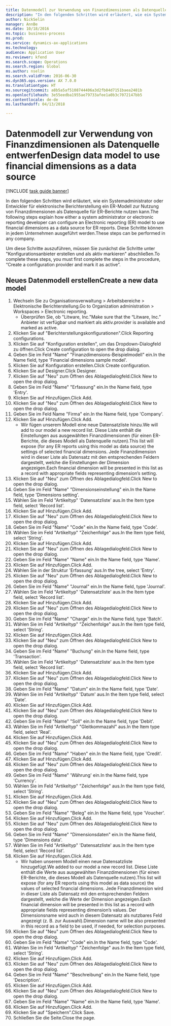 ```yaml
--- 
title: Datenmodell zur Verwendung von Finanzdimensionen als Datenquelle entwerfen
description: "In den folgenden Schritten wird erläutert, wie ein Systemadministrator oder Entwickler für elektronische Berichterstellung ein ER-Modell zur Nutzung von Finanzdimensionen als Datenquelle für ER-Berichte nutzen kann."
author: NickSelin
manager: AnnBe
ms.date: 10/18/2016
ms.topic: business-process
ms.prod: 
ms.service: dynamics-ax-applications
ms.technology: 
audience: Application User
ms.reviewer: kfend
ms.search.scope: Operations
ms.search.region: Global
ms.author: nselin
ms.search.validFrom: 2016-06-30
ms.dyn365.ops.version: AX 7.0.0
ms.translationtype: HT
ms.sourcegitcommit: a8b5a5af5108744406a3d2fb84d7151baea2481b
ms.openlocfilehash: 3e55eedba1955ae79733afee1a0b3c7072147bb5
ms.contentlocale: de-de
ms.lasthandoff: 04/13/2018

---
```

# <a name="design-data-model-to-use-financial-dimensions-as-a-data-source"></a><span data-ttu-id="2c919-103">Datenmodell zur Verwendung von Finanzdimensionen als Datenquelle entwerfen</span><span class="sxs-lookup"><span data-stu-id="2c919-103">Design data model to use financial dimensions as a data source</span></span> 

[!INCLUDE [task guide banner](../../includes/task-guide-banner.md)]

<span data-ttu-id="2c919-104">In den folgenden Schritten wird erläutert, wie ein Systemadministrator oder Entwickler für elektronische Berichterstellung ein ER-Modell zur Nutzung von Finanzdimensionen als Datenquelle für ER-Berichte nutzen kann.</span><span class="sxs-lookup"><span data-stu-id="2c919-104">The following steps explain how either a system administrator or electronic reporting developer can configure an Electronic reporting (ER) model to use financial dimensions as a data source for ER reports.</span></span> <span data-ttu-id="2c919-105">Diese Schritte können in jedem Unternehmen ausgeführt werden.</span><span class="sxs-lookup"><span data-stu-id="2c919-105">These steps can be performed in any company.</span></span>

<span data-ttu-id="2c919-106">Um diese Schritte auszuführen, müssen Sie zunächst die Schritte unter "Konfigurationsanbieter erstellen und als aktiv markieren" abschließen.</span><span class="sxs-lookup"><span data-stu-id="2c919-106">To complete these steps, you must first complete the steps in the procedure, “Create a configuration provider and mark it as active”.</span></span>


## <a name="create-a-new-data-model"></a><span data-ttu-id="2c919-107">Neues Datenmodell erstellen</span><span class="sxs-lookup"><span data-stu-id="2c919-107">Create a new data model</span></span>
1. <span data-ttu-id="2c919-108">Wechseln Sie zu Organisationsverwaltung > Arbeitsbereiche > Elektronische Berichterstellung.</span><span class="sxs-lookup"><span data-stu-id="2c919-108">Go to Organization administration > Workspaces > Electronic reporting.</span></span>
    * <span data-ttu-id="2c919-109">Überprüfen Sie, ob "Litware, Inc."</span><span class="sxs-lookup"><span data-stu-id="2c919-109">Make sure that the “Litware, Inc.”</span></span> <span data-ttu-id="2c919-110">Anbieter ist verfügbar und markiert als aktiv.</span><span class="sxs-lookup"><span data-stu-id="2c919-110">provider is available and marked as active.</span></span>  
2. <span data-ttu-id="2c919-111">Klicken Sie auf "Berichterstellungskonfigurationen".</span><span class="sxs-lookup"><span data-stu-id="2c919-111">Click Reporting configurations.</span></span>
3. <span data-ttu-id="2c919-112">Klicken Sie auf "Konfiguration erstellen", um das Dropdown-Dialogfeld zu öffnen.</span><span class="sxs-lookup"><span data-stu-id="2c919-112">Click Create configuration to open the drop dialog.</span></span>
4. <span data-ttu-id="2c919-113">Geben Sie im Feld "Name" "Finanzdimensions-Beispielmodell" ein.</span><span class="sxs-lookup"><span data-stu-id="2c919-113">In the Name field, type 'Financial dimensions sample model'.</span></span>
5. <span data-ttu-id="2c919-114">Klicken Sie auf Konfiguration erstellen.</span><span class="sxs-lookup"><span data-stu-id="2c919-114">Click Create configuration.</span></span>
6. <span data-ttu-id="2c919-115">Klicken Sie auf Designer.</span><span class="sxs-lookup"><span data-stu-id="2c919-115">Click Designer.</span></span>
7. <span data-ttu-id="2c919-116">Klicken Sie auf "Neu" zum Öffnen des Ablagedialogfeld.</span><span class="sxs-lookup"><span data-stu-id="2c919-116">Click New to open the drop dialog.</span></span>
8. <span data-ttu-id="2c919-117">Geben Sie im Feld "Name" "Erfassung" ein.</span><span class="sxs-lookup"><span data-stu-id="2c919-117">In the Name field, type 'Entry'.</span></span>
9. <span data-ttu-id="2c919-118">Klicken Sie auf Hinzufügen.</span><span class="sxs-lookup"><span data-stu-id="2c919-118">Click Add.</span></span>
10. <span data-ttu-id="2c919-119">Klicken Sie auf "Neu" zum Öffnen des Ablagedialogfeld.</span><span class="sxs-lookup"><span data-stu-id="2c919-119">Click New to open the drop dialog.</span></span>
11. <span data-ttu-id="2c919-120">Geben Sie im Feld Name "Firma" ein.</span><span class="sxs-lookup"><span data-stu-id="2c919-120">In the Name field, type 'Company'.</span></span>
12. <span data-ttu-id="2c919-121">Klicken Sie auf Hinzufügen.</span><span class="sxs-lookup"><span data-stu-id="2c919-121">Click Add.</span></span>
    * <span data-ttu-id="2c919-122">Wir fügen unserem Modell eine neue Datensatzliste hinzu.</span><span class="sxs-lookup"><span data-stu-id="2c919-122">We will add to our model a new record list.</span></span> <span data-ttu-id="2c919-123">Diese Liste enthält die Einstellungen aus ausgewählten Finanzdimensionen (für einen ER-Berichte, die dieses Modell als Datenquelle nutzen).</span><span class="sxs-lookup"><span data-stu-id="2c919-123">This list will expose (for any ER reports using this model as data source) the settings of selected financial dimensions.</span></span> <span data-ttu-id="2c919-124">Jede Finanzdimension wird in dieser Liste als Datensatz mit den entsprechenden Feldern dargestellt, welche die Einstellungen der Dimension angezeigen.</span><span class="sxs-lookup"><span data-stu-id="2c919-124">Each financial dimension will be presented in this list as a record with appropriate fields representing dimension’s setting.</span></span>  
13. <span data-ttu-id="2c919-125">Klicken Sie auf "Neu" zum Öffnen des Ablagedialogfeld.</span><span class="sxs-lookup"><span data-stu-id="2c919-125">Click New to open the drop dialog.</span></span>
14. <span data-ttu-id="2c919-126">Geben Sie im Feld "Name" "Dimensionseinstellung" ein.</span><span class="sxs-lookup"><span data-stu-id="2c919-126">In the Name field, type 'Dimensions setting'.</span></span>
15. <span data-ttu-id="2c919-127">Wählen Sie im Feld "Artikeltyp" 'Datensatzliste' aus.</span><span class="sxs-lookup"><span data-stu-id="2c919-127">In the Item type field, select 'Record list'.</span></span>
16. <span data-ttu-id="2c919-128">Klicken Sie auf Hinzufügen.</span><span class="sxs-lookup"><span data-stu-id="2c919-128">Click Add.</span></span>
17. <span data-ttu-id="2c919-129">Klicken Sie auf "Neu" zum Öffnen des Ablagedialogfeld.</span><span class="sxs-lookup"><span data-stu-id="2c919-129">Click New to open the drop dialog.</span></span>
18. <span data-ttu-id="2c919-130">Geben Sie im Feld "Name" "Code" ein.</span><span class="sxs-lookup"><span data-stu-id="2c919-130">In the Name field, type 'Code'.</span></span>
19. <span data-ttu-id="2c919-131">Wählen Sie im Feld "Artikeltyp" "Zeichenfolge" aus.</span><span class="sxs-lookup"><span data-stu-id="2c919-131">In the Item type field, select 'String'.</span></span>
20. <span data-ttu-id="2c919-132">Klicken Sie auf Hinzufügen.</span><span class="sxs-lookup"><span data-stu-id="2c919-132">Click Add.</span></span>
21. <span data-ttu-id="2c919-133">Klicken Sie auf "Neu" zum Öffnen des Ablagedialogfeld.</span><span class="sxs-lookup"><span data-stu-id="2c919-133">Click New to open the drop dialog.</span></span>
22. <span data-ttu-id="2c919-134">Geben Sie im Feld "Name" "Name" ein.</span><span class="sxs-lookup"><span data-stu-id="2c919-134">In the Name field, type 'Name'.</span></span>
23. <span data-ttu-id="2c919-135">Klicken Sie auf Hinzufügen.</span><span class="sxs-lookup"><span data-stu-id="2c919-135">Click Add.</span></span>
24. <span data-ttu-id="2c919-136">Wählen Sie in der Struktur 'Erfassung' aus.</span><span class="sxs-lookup"><span data-stu-id="2c919-136">In the tree, select 'Entry'.</span></span>
25. <span data-ttu-id="2c919-137">Klicken Sie auf "Neu" zum Öffnen des Ablagedialogfeld.</span><span class="sxs-lookup"><span data-stu-id="2c919-137">Click New to open the drop dialog.</span></span>
26. <span data-ttu-id="2c919-138">Geben Sie im Feld "Name" "Journal" ein.</span><span class="sxs-lookup"><span data-stu-id="2c919-138">In the Name field, type 'Journal'.</span></span>
27. <span data-ttu-id="2c919-139">Wählen Sie im Feld "Artikeltyp" 'Datensatzliste' aus.</span><span class="sxs-lookup"><span data-stu-id="2c919-139">In the Item type field, select 'Record list'.</span></span>
28. <span data-ttu-id="2c919-140">Klicken Sie auf Hinzufügen.</span><span class="sxs-lookup"><span data-stu-id="2c919-140">Click Add.</span></span>
29. <span data-ttu-id="2c919-141">Klicken Sie auf "Neu" zum Öffnen des Ablagedialogfeld.</span><span class="sxs-lookup"><span data-stu-id="2c919-141">Click New to open the drop dialog.</span></span>
30. <span data-ttu-id="2c919-142">Geben Sie im Feld "Name" "Charge" ein.</span><span class="sxs-lookup"><span data-stu-id="2c919-142">In the Name field, type 'Batch'.</span></span>
31. <span data-ttu-id="2c919-143">Wählen Sie im Feld "Artikeltyp" "Zeichenfolge" aus.</span><span class="sxs-lookup"><span data-stu-id="2c919-143">In the Item type field, select 'String'.</span></span>
32. <span data-ttu-id="2c919-144">Klicken Sie auf Hinzufügen.</span><span class="sxs-lookup"><span data-stu-id="2c919-144">Click Add.</span></span>
33. <span data-ttu-id="2c919-145">Klicken Sie auf "Neu" zum Öffnen des Ablagedialogfeld.</span><span class="sxs-lookup"><span data-stu-id="2c919-145">Click New to open the drop dialog.</span></span>
34. <span data-ttu-id="2c919-146">Geben Sie im Feld "Name" "Buchung" ein.</span><span class="sxs-lookup"><span data-stu-id="2c919-146">In the Name field, type 'Transaction'.</span></span>
35. <span data-ttu-id="2c919-147">Wählen Sie im Feld "Artikeltyp" 'Datensatzliste' aus.</span><span class="sxs-lookup"><span data-stu-id="2c919-147">In the Item type field, select 'Record list'.</span></span>
36. <span data-ttu-id="2c919-148">Klicken Sie auf Hinzufügen.</span><span class="sxs-lookup"><span data-stu-id="2c919-148">Click Add.</span></span>
37. <span data-ttu-id="2c919-149">Klicken Sie auf "Neu" zum Öffnen des Ablagedialogfeld.</span><span class="sxs-lookup"><span data-stu-id="2c919-149">Click New to open the drop dialog.</span></span>
38. <span data-ttu-id="2c919-150">Geben Sie im Feld "Name" "Datum" ein.</span><span class="sxs-lookup"><span data-stu-id="2c919-150">In the Name field, type 'Date'.</span></span>
39. <span data-ttu-id="2c919-151">Wählen Sie im Feld "Artikeltyp" 'Datum' aus.</span><span class="sxs-lookup"><span data-stu-id="2c919-151">In the Item type field, select 'Date'.</span></span>
40. <span data-ttu-id="2c919-152">Klicken Sie auf Hinzufügen.</span><span class="sxs-lookup"><span data-stu-id="2c919-152">Click Add.</span></span>
41. <span data-ttu-id="2c919-153">Klicken Sie auf "Neu" zum Öffnen des Ablagedialogfeld.</span><span class="sxs-lookup"><span data-stu-id="2c919-153">Click New to open the drop dialog.</span></span>
42. <span data-ttu-id="2c919-154">Geben Sie im Feld "Name" "Soll" ein.</span><span class="sxs-lookup"><span data-stu-id="2c919-154">In the Name field, type 'Debit'.</span></span>
43. <span data-ttu-id="2c919-155">Wählen Sie im Feld "Artikeltyp" "Gleitkommazahl" aus.</span><span class="sxs-lookup"><span data-stu-id="2c919-155">In the Item type field, select 'Real'.</span></span>
44. <span data-ttu-id="2c919-156">Klicken Sie auf Hinzufügen.</span><span class="sxs-lookup"><span data-stu-id="2c919-156">Click Add.</span></span>
45. <span data-ttu-id="2c919-157">Klicken Sie auf "Neu" zum Öffnen des Ablagedialogfeld.</span><span class="sxs-lookup"><span data-stu-id="2c919-157">Click New to open the drop dialog.</span></span>
46. <span data-ttu-id="2c919-158">Geben Sie im Feld "Name" "Haben" ein.</span><span class="sxs-lookup"><span data-stu-id="2c919-158">In the Name field, type 'Credit'.</span></span>
47. <span data-ttu-id="2c919-159">Klicken Sie auf Hinzufügen.</span><span class="sxs-lookup"><span data-stu-id="2c919-159">Click Add.</span></span>
48. <span data-ttu-id="2c919-160">Klicken Sie auf "Neu" zum Öffnen des Ablagedialogfeld.</span><span class="sxs-lookup"><span data-stu-id="2c919-160">Click New to open the drop dialog.</span></span>
49. <span data-ttu-id="2c919-161">Geben Sie im Feld "Name" 'Währung' ein.</span><span class="sxs-lookup"><span data-stu-id="2c919-161">In the Name field, type 'Currency'.</span></span>
50. <span data-ttu-id="2c919-162">Wählen Sie im Feld "Artikeltyp" "Zeichenfolge" aus.</span><span class="sxs-lookup"><span data-stu-id="2c919-162">In the Item type field, select 'String'.</span></span>
51. <span data-ttu-id="2c919-163">Klicken Sie auf Hinzufügen.</span><span class="sxs-lookup"><span data-stu-id="2c919-163">Click Add.</span></span>
52. <span data-ttu-id="2c919-164">Klicken Sie auf "Neu" zum Öffnen des Ablagedialogfeld.</span><span class="sxs-lookup"><span data-stu-id="2c919-164">Click New to open the drop dialog.</span></span>
53. <span data-ttu-id="2c919-165">Geben Sie im Feld "Name" "Beleg" ein.</span><span class="sxs-lookup"><span data-stu-id="2c919-165">In the Name field, type 'Voucher'.</span></span>
54. <span data-ttu-id="2c919-166">Klicken Sie auf Hinzufügen.</span><span class="sxs-lookup"><span data-stu-id="2c919-166">Click Add.</span></span>
55. <span data-ttu-id="2c919-167">Klicken Sie auf "Neu" zum Öffnen des Ablagedialogfeld.</span><span class="sxs-lookup"><span data-stu-id="2c919-167">Click New to open the drop dialog.</span></span>
56. <span data-ttu-id="2c919-168">Geben Sie im Feld "Name" "Dimensionsdaten" ein.</span><span class="sxs-lookup"><span data-stu-id="2c919-168">In the Name field, type 'Dimensions data'.</span></span>
57. <span data-ttu-id="2c919-169">Wählen Sie im Feld "Artikeltyp" 'Datensatzliste' aus.</span><span class="sxs-lookup"><span data-stu-id="2c919-169">In the Item type field, select 'Record list'.</span></span>
58. <span data-ttu-id="2c919-170">Klicken Sie auf Hinzufügen.</span><span class="sxs-lookup"><span data-stu-id="2c919-170">Click Add.</span></span>
    * <span data-ttu-id="2c919-171">Wir haben unserem Modell einen neue Datensatzliste hinzugefügt.</span><span class="sxs-lookup"><span data-stu-id="2c919-171">We added to our model a new record list.</span></span> <span data-ttu-id="2c919-172">Diese Liste enthält die Werte aus ausgewählten Finanzdimensionen (für einen ER-Berichte, die dieses Modell als Datenquelle nutzen).</span><span class="sxs-lookup"><span data-stu-id="2c919-172">This list will expose (for any ER reports using this model as data source) the values of selected financial dimensions.</span></span> <span data-ttu-id="2c919-173">Jede Finanzdimension wird in dieser Liste als Datensatz mit den entsprechenden Feldern dargestellt, welche die Werte der Dimension angezeigen.</span><span class="sxs-lookup"><span data-stu-id="2c919-173">Each financial dimension will be presented in this list as a record with appropriate fields representing dimension’s values.</span></span> <span data-ttu-id="2c919-174">Der Dimensionsname wird auch in diesem Datensatz als nutzbares Feld angezeigt (z. B. zur Auswahl).</span><span class="sxs-lookup"><span data-stu-id="2c919-174">Dimension name will be also presented in this record as a field to be used, if needed, for selection purposes.</span></span>  
59. <span data-ttu-id="2c919-175">Klicken Sie auf "Neu" zum Öffnen des Ablagedialogfeld.</span><span class="sxs-lookup"><span data-stu-id="2c919-175">Click New to open the drop dialog.</span></span>
60. <span data-ttu-id="2c919-176">Geben Sie im Feld "Name" "Code" ein.</span><span class="sxs-lookup"><span data-stu-id="2c919-176">In the Name field, type 'Code'.</span></span>
61. <span data-ttu-id="2c919-177">Wählen Sie im Feld "Artikeltyp" "Zeichenfolge" aus.</span><span class="sxs-lookup"><span data-stu-id="2c919-177">In the Item type field, select 'String'.</span></span>
62. <span data-ttu-id="2c919-178">Klicken Sie auf Hinzufügen.</span><span class="sxs-lookup"><span data-stu-id="2c919-178">Click Add.</span></span>
63. <span data-ttu-id="2c919-179">Klicken Sie auf "Neu" zum Öffnen des Ablagedialogfeld.</span><span class="sxs-lookup"><span data-stu-id="2c919-179">Click New to open the drop dialog.</span></span>
64. <span data-ttu-id="2c919-180">Geben Sie im Feld "Name" "Beschreibung" ein.</span><span class="sxs-lookup"><span data-stu-id="2c919-180">In the Name field, type 'Description'.</span></span>
65. <span data-ttu-id="2c919-181">Klicken Sie auf Hinzufügen.</span><span class="sxs-lookup"><span data-stu-id="2c919-181">Click Add.</span></span>
66. <span data-ttu-id="2c919-182">Klicken Sie auf "Neu" zum Öffnen des Ablagedialogfeld.</span><span class="sxs-lookup"><span data-stu-id="2c919-182">Click New to open the drop dialog.</span></span>
67. <span data-ttu-id="2c919-183">Geben Sie im Feld "Name" "Name" ein.</span><span class="sxs-lookup"><span data-stu-id="2c919-183">In the Name field, type 'Name'.</span></span>
68. <span data-ttu-id="2c919-184">Klicken Sie auf Hinzufügen.</span><span class="sxs-lookup"><span data-stu-id="2c919-184">Click Add.</span></span>
69. <span data-ttu-id="2c919-185">Klicken Sie auf "Speichern".</span><span class="sxs-lookup"><span data-stu-id="2c919-185">Click Save.</span></span>
70. <span data-ttu-id="2c919-186">Schließen Sie die Seite.</span><span class="sxs-lookup"><span data-stu-id="2c919-186">Close the page.</span></span>


